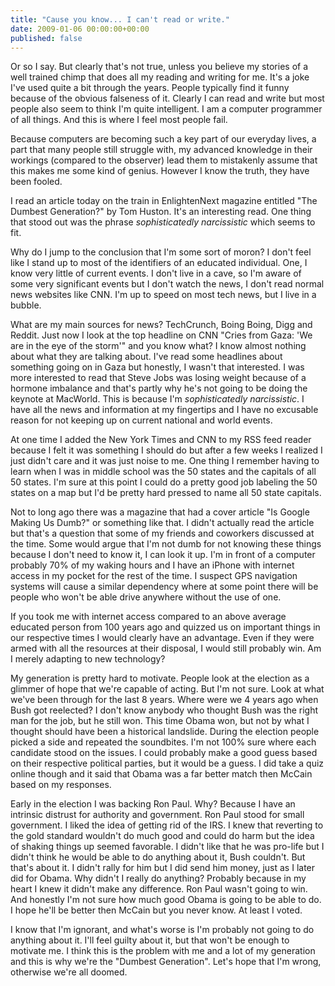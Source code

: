 ```yaml
---
title: "Cause you know... I can't read or write."
date: 2009-01-06 00:00:00+00:00
published: false
---
```


Or so I say.  But clearly that's not true, unless you believe my stories of a well trained chimp that does all my reading and writing for me.  It's a joke I've used quite a bit through the years.  People typically find it funny because of the obvious falseness of it.  Clearly I can read and write but most people also seem to think I'm quite intelligent.  I am a computer programmer of all things.  And this is where I feel most people fail.

Because computers are becoming such a key part of our everyday lives, a part that many people still struggle with, my advanced knowledge in their workings (compared to the observer) lead them to mistakenly assume that this makes me some kind of genius.  However I know the truth, they have been fooled.

I read an article today on the train in EnlightenNext magazine entitled "The Dumbest Generation?" by Tom Huston.  It's an interesting read.  One thing that stood out was the phrase _sophisticatedly narcissistic_ which seems to fit.

Why do I jump to the conclusion that I'm some sort of moron?  I don't feel like I stand up to most of the identifiers of an educated individual.  One, I know very little of current events.  I don't live in a cave, so I'm aware of some very significant events but I don't watch the news, I don't read normal news websites like CNN.  I'm up to speed on most tech news, but I live in a bubble.

What are my main sources for news?  TechCrunch, Boing Boing, Digg and Reddit.  Just now I look at the top headline on CNN "Cries from Gaza: 'We are in the eye of the storm'" and you know what?  I know almost nothing about what they are talking about.  I've read some headlines about something going on in Gaza but honestly, I wasn't that interested.  I was more interested to read that Steve Jobs was losing weight because of a hormone imbalance and that's partly why he's not going to be doing the keynote at MacWorld.  This is because I'm _sophisticatedly narcissistic_.  I have all the news and information at my fingertips and I have no excusable reason for not keeping up on current national and world events.

At one time I added the New York Times and CNN to my RSS feed reader because I felt it was something I should do but after a few weeks I realized I just didn't care and it was just noise to me.  One thing I remember having to learn when I was in middle school was the 50 states and the capitals of all 50 states.  I'm sure at this point I could do a pretty good job labeling the 50 states on a map but I'd be pretty hard pressed to name all 50 state capitals.

Not to long ago there was a magazine that had a cover article "Is Google Making Us Dumb?" or something like that.  I didn't actually read the article but that's a question that some of my friends and coworkers discussed at the time.  Some would argue that I'm not dumb for not knowing these things because I don't need to know it, I can look it up.  I'm in front of a computer probably 70% of my waking hours and I have an iPhone with internet access in my pocket for the rest of the time.  I suspect GPS navigation systems will cause a similar dependency where at some point there will be people who won't be able drive anywhere without the use of one.

If you took me with internet access compared to an above average educated person from 100 years ago and quizzed us on important things in our respective times I would clearly have an advantage.  Even if they were armed with all the resources at their disposal, I would still probably win.  Am I merely adapting to new technology?

My generation is pretty hard to motivate.  People look at the election as a glimmer of hope that we're capable of acting.  But I'm not sure.  Look at what we've been through for the last 8 years.  Where were we 4 years ago when Bush got reelected?  I don't know anybody who thought Bush was the right man for the job, but he still won.  This time Obama won, but not by what I thought should have been a historical landslide.  During the election people picked a side and repeated the soundbites.  I'm not 100% sure where each candidate stood on the issues.  I could probably make a good guess based on their respective political parties, but it would be a guess.  I did take a quiz online though and it said that Obama was a far better match then McCain based on my responses.

Early in the election I was backing Ron Paul.  Why?  Because I have an intrinsic distrust for authority and government.  Ron Paul stood for small government.  I liked the idea of getting rid of the IRS.  I knew that reverting to the gold standard wouldn't do much good and could do harm but the idea of shaking things up seemed favorable.  I didn't like that he was pro-life but I didn't think he would be able to do anything about it, Bush couldn't.  But that's about it.  I didn't rally for him but I did send him money, just as I later did for Obama.  Why didn't I really do anything?  Probably because in my heart I knew it didn't make any difference.  Ron Paul wasn't going to win.  And honestly I'm not sure how much good Obama is going to be able to do.  I hope he'll be better then McCain but you never know.  At least I voted.

I know that I'm ignorant, and what's worse is I'm probably not going to do anything about it.  I'll feel guilty about it, but that won't be enough to motivate me.  I think this is the problem with me and a lot of my generation and this is why we're the "Dumbest Generation".  Let's hope that I'm wrong, otherwise we're all doomed.
